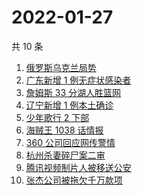 # 2022-01-27

共 10 条

<!-- BEGIN -->
<!-- 最后更新时间 Thu Jan 27 2022 00:03:28 GMT+0800 (China Standard Time) -->

1. [俄罗斯乌克兰局势](https://www.zhihu.com/search?q=俄罗斯乌克兰)
1. [广东新增 1 例无症状感染者](https://www.zhihu.com/search?q=广东新增)
1. [詹姆斯 33 分湖人胜篮网](https://www.zhihu.com/search?q=湖人)
1. [辽宁新增 1 例本土确诊](https://www.zhihu.com/search?q=辽宁新增)
1. [少年歌行 2 下部](https://www.zhihu.com/search?q=少年歌行)
1. [海贼王 1038 话情报](https://www.zhihu.com/search?q=海贼王)
1. [360 公司回应网传警情](https://www.zhihu.com/search?q=360)
1. [杭州杀妻碎尸案二审](https://www.zhihu.com/search?q=杭州杀妻碎尸案)
1. [腾讯视频制片人被移送公安](https://www.zhihu.com/search?q=腾讯视频制片人)
1. [张杰公司被拖欠千万款项](https://www.zhihu.com/search?q=张杰公司)

<!-- END -->
